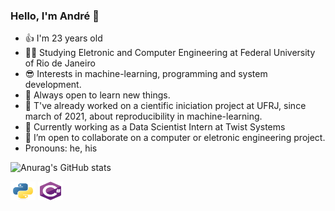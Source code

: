 ### Hello, I'm André  👋



- 👍 I'm 23 years old
- 👨‍🎓 Studying Eletronic and Computer Engineering at Federal University of Rio de Janeiro
- 😎 Interests in machine-learning, programming and system development.
- 🙂 Always open to learn new things. 
- 🔭 T've already worked on a cientific iniciation project at UFRJ, since march of 2021, about reproducibility in machine-learning.
- 🔭 Currently working as a Data Scientist Intern at Twist Systems
- 👯 I’m open to collaborate on a computer or eletronic engineering project.
-    Pronouns: he, his


![Anurag's GitHub stats](https://github-readme-stats.vercel.app/api?username=anuraghazra\&show_icons=true\&theme=radical)


<div>
  <img align="center" alt="Rafa-Python" height="30" width="40" src="https://raw.githubusercontent.com/devicons/devicon/master/icons/python/python-original.svg">
  <img align="center" alt="Rafa-Csharp" height="30" width="40" src="https://raw.githubusercontent.com/devicons/devicon/master/icons/csharp/csharp-original.svg">
</div>
